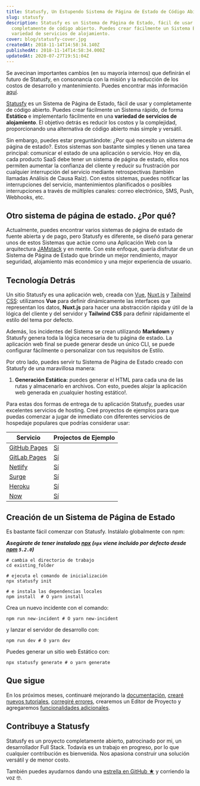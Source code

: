 ```yaml
---
title: Statusfy, Un Estupendo Sistema de Página de Estado de Código Abierto
slug: statusfy
description: Statusfy es un Sistema de Página de Estado, fácil de usar y
  completamente de código abierto. Puedes crear fácilmente un Sistema Estático rápido e implementarlo fácilmente en una
  variedad de servicios de alojamiento.
cover: blog/statusfy-cover.jpg
createdAt: 2018-11-14T14:58:34.140Z
publishedAt: 2018-11-14T14:58:34.000Z
updatedAt: 2020-07-27T19:51:04Z
---
```


<docs-alert>

Se avecinan importantes cambios (en su mayoría internos) que definirán el futuro de Statusfy, en consonancia con la misión y la reducción de los costos de desarrollo y mantenimiento. Puedes encontrar más información [aquí](https://github.com/juliomrqz/statusfy/issues/551).

</docs-alert>


[Statusfy](/es/statusfy) es un Sistema de Página de Estado, fácil de usar y completamente de código abierto. Puedes crear fácilmente un Sistema rápido, de forma **Estático** e implementarlo fácilmente en una **variedad de servicios de alojamiento**. El objetivo detrás es reducir los costos y la complejidad, proporcionando una alternativa de código abierto más simple y versátil.

Sin embargo, puedes estar preguntándote: ¿Por qué necesito un sistema de página de estado?. Estos sistemas son bastante simples y tienen una tarea principal: comunicar el estado de una aplicación o servicio. Hoy en día, cada producto SaaS debe tener un sistema de página de estado, ellos nos permiten aumentar la confianza del cliente y reducir su frustración por cualquier interrupción del servicio mediante retrospectivas (también llamadas Análisis de Causa Raíz). Con estos sistemas, puedes notificar las interrupciones del servicio, mantenimientos planificados o posibles interrupciones a través de múltiples canales: correo electrónico, SMS, Push, Webhooks, etc.

## Otro sistema de página de estado. ¿Por qué?

Actualmente, puedes encontrar varios sistemas de página de estado de fuente abierta y de pago, pero Statusfy es diferente, se diseñó para generar unos de estos Sistemas que actúe como una Aplicación Web con la arquitectura [JAMstack](https://jamstack.org/) y en mente. Con este enfoque, quería disfrutar de un Sistema de Página de Estado que brinde un mejor rendimiento, mayor seguridad, alojamiento más económico y una mejor experiencia de usuario.

## Tecnología Detrás

Un sitio Statusfy es una aplicación web, creada con [Vue](http://vuejs.org/), [Nuxt.js](https://nuxtjs.org/) y [Tailwind CSS](https://tailwindcss.com/): utilizamos **Vue** para definir dinámicamente las interfaces que representan los datos, **Nuxt.js** para hacer una abstracción rápida y útil de la lógica del cliente y del servidor y **Tailwind CSS** para definir rápidamente el estilo del tema por defecto.

Además, los incidentes del Sistema se crean utilizando **Markdown** y Statusfy genera toda la lógica necesaria de tu página de estado. La aplicación web final se puede generar desde un único CLI, se puede configurar fácilmente o personalizar con tus requisitos de Estilo.

Por otro lado, puedes servir tu Sistema de Página de Estado creado con Statusfy de una maravillosa manera:

1. **Generación Estática:** puedes generar el HTML para cada una de las rutas y almacenarlo en archivos. Con esto, puedes alojar la aplicación web generada en ¡cualquier hosting estático!.

Para estas dos formas de entrega de tu aplicación Statusfy, puedes usar excelentes servicios de hosting. Creé proyectos de ejemplos para que puedas comenzar a jugar de inmediato con diferentes servicios de hospedaje populares que podrías considerar usar:

| **Servicio**                                                                          | **Projectos de Ejemplo**                                                              |
|---------------------------------------------------------------------------------------|---------------------------------------------------------------------------------------|
| [GitHub Pages](https://docs.statusfy.co/guide/deploy.html#github-pages)               | [Sí](https://github.com/juliomrqz/statusfy/tree/develop/examples/github-pages-static) |
| [GitLab Pages](https://docs.statusfy.co/guide/deploy.html#gitlab-pages-and-gitlab-ci) | [Sí](https://github.com/juliomrqz/statusfy/tree/develop/examples/gitlab-pages-static) |
| [Netlify](https://docs.statusfy.co/guide/deploy.html#netlify)                         | [Sí](https://github.com/juliomrqz/statusfy/tree/develop/examples/netlify-static)      |
| [Surge](https://docs.statusfy.co/guide/deploy.html#surge)                             | [Sí](https://github.com/juliomrqz/statusfy/tree/develop/examples/surge-static)        |
| [Heroku](https://docs.statusfy.co/guide/deploy.html#heroku)                           | [Sí](https://github.com/juliomrqz/statusfy/tree/develop/examples/heroku-static)       |
| [Now](https://docs.statusfy.co/guide/deploy.html#now)                                 | [Sí](https://github.com/juliomrqz/statusfy/tree/develop/examples/now-v2-static)       |

## Creación de un Sistema de Página de Estado

Es bastante fácil comenzar con Statusfy. Instálalo globalmente con npm:

***Asegúrate de tener instalado [npx](https://www.npmjs.com/package/npx) (`npx` viene incluido por defecto desde [npm](https://www.npmjs.com/get-npm) `5.2.0`)***

```shell
# cambia el directorio de trabajo
cd existing_folder

# ejecuta el comando de inicialización
npx statusfy init

# e instala las dependencias locales
npm install  # O yarn install
```

Crea un nuevo incidente con el comando:

```shell
npm run new-incident # O yarn new-incident
```

y lanzar el servidor de desarrollo con:

```shell
npm run dev # O yarn dev
```

Puedes generar un sitio web Estático con:

```shell
npx statusfy generate # o yarn generate
```

## Que sigue

En los próximos meses, continuaré mejorando la [documentación](https://docs.statusfy.co/es/), [crearé nuevos tutoriales](/es/blog), [corregiré errores](https://github.com/juliomrqz/statusfy), crearemos un Editor de Proyecto y agregaremos [funcionalidades adicionales](https://docs.statusfy.co/es/guide/#por-hacer).

## Contribuye a Statusfy

Statusfy es un proyecto completamente abierto, patrocinado por mi, un desarrollador Full Stack. Todavía es un trabajo en progreso, por lo que cualquier contribución es bienvenida. Nos apasiona construir una solución versátil y de menor costo.

También puedes ayudarnos dando una [estrella en GitHub ★](https://github.com/juliomrqz/statusfy) y corriendo la voz 🤓.

